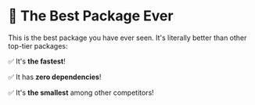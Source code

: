 # 🚀 The Best Package Ever

This is the best package you have ever seen. It's literally better than other top-tier packages:

✅ It's **the fastest**!

✅ It has **zero dependencies**!

✅ It's **the smallest** among other competitors!
